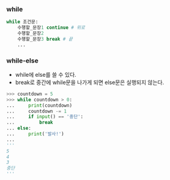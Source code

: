 ### while

```python
while 조건문:
    수행할_문장1 continue # 위로
    수행할_문장2
    수행할_문장3 break # 끝
    ...
```

### while-else
+ while에 else를 쓸 수 있다.
+ break로 중간에 while문을 나가게 되면 else문은 실행되지 않는다.
```python
>>> countdown = 5
>>> while countdown > 0:
...     print(countdown)
...     countdown -= 1
...     if input() == '중단':
...         break
... else:
...     print('발사!')
... 
'''
5
4
3
중단
'''

```
